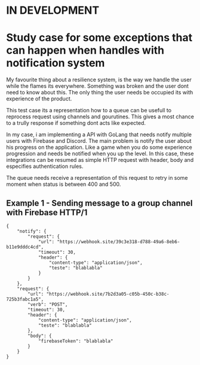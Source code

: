 # IN DEVELOPMENT

# Study case for some exceptions that can happen when handles with notification system

My favourite thing about a resilience system, is the way we handle the user while the flames its everywhere. Something was broken and the user dont need to know about this. The only thing the user needs be occupied its with experience of the product.

This test case its a representation how to a queue can be usefull to reprocess request using channels and gourutines. This gives a most chance to a trully response if something dont acts like expected.

In my case, i am implementing a API with GoLang that needs notify multiple users with Firebase and Discord. The main problem is notify the user about his progress on the application. Like a game when you do some experience progression and needs be notified when you up the level. In this case, these integrations can be resumed as simple HTTP request with header, body and especifies authentication rules.

The queue needs receive a representation of this request to retry in some moment when status is between 400 and 500.

## Example 1 - Sending message to a group channel with Firebase HTTP/1

    {
        "notify": {
            "request": {
                "url": "https://webhook.site/39c3e318-d788-49a6-8eb6-b11e9dddc4cd",
                "timeout": 30,
                "header": {
                    "content-type": "application/json",
                    "teste": "blablabla"
                }
            }
        },
        "request": {
            "url": "https://webhook.site/7b2d3a05-c05b-450c-b38c-725b3fabc1a5",
            "verb": "POST",
            "timeout": 30,
            "header": {
                "content-type": "application/json",
                "teste": "blablabla"
            },
            "body": {
                "firebaseToken": "blablabla"
            }
        }
    }
